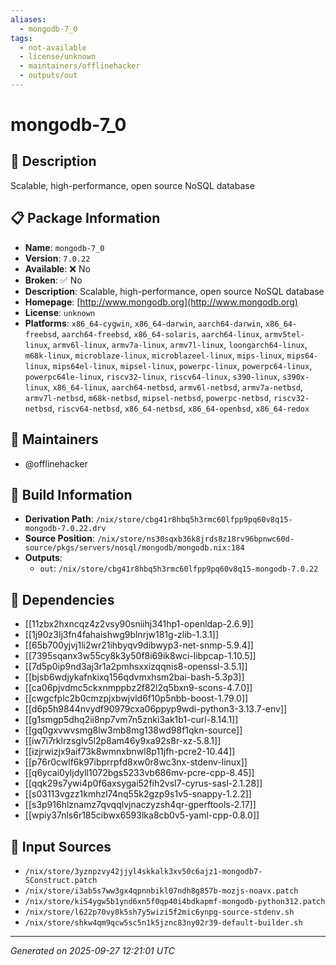 ```yaml
---
aliases:
  - mongodb-7_0
tags:
  - not-available
  - license/unknown
  - maintainers/offlinehacker
  - outputs/out
---
```


# mongodb-7_0

## 📝 Description

Scalable, high-performance, open source NoSQL database

## 📋 Package Information

- **Name**: `mongodb-7_0`
- **Version**: `7.0.22`
- **Available**: ❌ No
- **Broken**: ✅ No
- **Description**: Scalable, high-performance, open source NoSQL database
- **Homepage**: [http://www.mongodb.org](http://www.mongodb.org)
- **License**: `unknown`
- **Platforms**: `x86_64-cygwin`, `x86_64-darwin`, `aarch64-darwin`, `x86_64-freebsd`, `aarch64-freebsd`, `x86_64-solaris`, `aarch64-linux`, `armv5tel-linux`, `armv6l-linux`, `armv7a-linux`, `armv7l-linux`, `loongarch64-linux`, `m68k-linux`, `microblaze-linux`, `microblazeel-linux`, `mips-linux`, `mips64-linux`, `mips64el-linux`, `mipsel-linux`, `powerpc-linux`, `powerpc64-linux`, `powerpc64le-linux`, `riscv32-linux`, `riscv64-linux`, `s390-linux`, `s390x-linux`, `x86_64-linux`, `aarch64-netbsd`, `armv6l-netbsd`, `armv7a-netbsd`, `armv7l-netbsd`, `m68k-netbsd`, `mipsel-netbsd`, `powerpc-netbsd`, `riscv32-netbsd`, `riscv64-netbsd`, `x86_64-netbsd`, `x86_64-openbsd`, `x86_64-redox`
## 👥 Maintainers

- @offlinehacker


## 🔧 Build Information

- **Derivation Path**: `/nix/store/cbg41r8hbq5h3rmc60lfpp9pq60v8q15-mongodb-7.0.22.drv`
- **Source Position**: `/nix/store/ns30sqxb36k8jrds8z18rv96bpnwc60d-source/pkgs/servers/nosql/mongodb/mongodb.nix:184`
- **Outputs**:
  - `out`:  `/nix/store/cbg41r8hbq5h3rmc60lfpp9pq60v8q15-mongodb-7.0.22`

## 🔗 Dependencies

- [[11zbx2hxncqz4z2vsy90sniihj341hp1-openldap-2.6.9]]
- [[1j90z3lj3fn4fahaishwg9blnrjw181g-zlib-1.3.1]]
- [[65b700yjvj1li2wr21ihbyqv9dibwyp3-net-snmp-5.9.4]]
- [[7395sqanx3w55cy8k3y50f8i69ik8wci-libpcap-1.10.5]]
- [[7d5p0ip9nd3aj3r1a2pmhsxxizqqnis8-openssl-3.5.1]]
- [[bjsb6wdjykafnkixq156qdvmxhsm2bai-bash-5.3p3]]
- [[ca06pjvdmc5ckxnmppbz2f82l2q5bxn9-scons-4.7.0]]
- [[cwgcfplc2b0cmzpjxbwjvld6f10p5nbb-boost-1.79.0]]
- [[d6p5h9844nvydf90979cxa06ppyp9wdi-python3-3.13.7-env]]
- [[g1smgp5dhq2ii8np7vm7n5znki3ak1b1-curl-8.14.1]]
- [[gq0gxvwvsmg8lw3mb8mg138wd98f1qkn-source]]
- [[iw7i7rklrzsglv5l2p8am46y9xa92s8r-xz-5.8.1]]
- [[izjrwizjx9aif73k8wmnxbnwl8p11jfh-pcre2-10.44]]
- [[p76r0cwlf6k97ibprrpfd8xw0r8wc3nx-stdenv-linux]]
- [[q6ycai0yljdyll1072bgs5233vb686mv-pcre-cpp-8.45]]
- [[qqk29s7ywi4p0f6axsygai52fih2vsl7-cyrus-sasl-2.1.28]]
- [[s03113vgzz1kmhzl74nq55k2gzp9s1v5-snappy-1.2.2]]
- [[s3p916hlznamz7qvqqlvjnaczyzsh4qr-gperftools-2.17]]
- [[wpiy37nls6r185cibwx6593lka8cb0v5-yaml-cpp-0.8.0]]

## 📁 Input Sources

- `/nix/store/3yznpzvy42jjyl4skkalk3xv50c6ajz1-mongodb7-SConstruct.patch`
- `/nix/store/i3ab5s7ww3gx4qpnnbikl07ndh8g857b-mozjs-noavx.patch`
- `/nix/store/ki54ygw5b1ynd6xn5f0qp40i4bdkapmf-mongodb-python312.patch`
- `/nix/store/l622p70vy8k5sh7y5wizi5f2mic6ynpg-source-stdenv.sh`
- `/nix/store/shkw4qm9qcw5sc5n1k5jznc83ny02r39-default-builder.sh`

---
*Generated on 2025-09-27 12:21:01 UTC*
